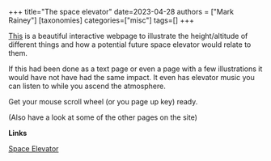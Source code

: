 +++
title="The space elevator"
date=2023-04-28
authors = ["Mark Rainey"]
[taxonomies]
categories=["misc"]
tags=[]
+++

[This](https://neal.fun/space-elevator/) is a beautiful interactive webpage to illustrate the height/altitude of different things and how a potential future space elevator would relate to them.

<!-- more -->

If this had been done as a text page or even a page with a few illustrations it would have not have had the same impact. It even has elevator music you can listen to while you ascend the atmosphere.

Get your mouse scroll wheel (or you page up key) ready.

(Also have a look at some of the other pages on the site)

__Links__

[Space Elevator](https://neal.fun/space-elevator/)

